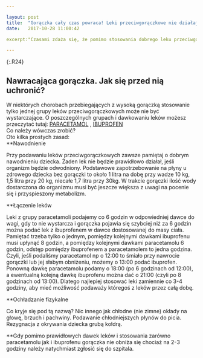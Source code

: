 ```yaml
---

layout: post
title:  "Gorączka cały czas powraca! Leki przeciwgorączkowe nie działają! Co robić?"
date:   2017-10-28 11:00:42

excerpt:"Czasami zdaża się, że pomimo stosowania dobrego leku przeciwgorączkowego gorączka pojawia się bardzo szybko ponownie. Co wówczas robić? W jaki sposób łączyć leki przeciwgorączkowe, aby pomóc dziecku?"

---
```


{:.R24}
## Nawracająca gorączka. Jak się przed nią uchronić?

W niektórych chorobach przebiegających z wysoką gorączką stosowanie tylko jednej grupy leków przeciwgorączkowych może nie być wystarczające. O poszczególnych grupach i dawkowaniu leków możesz przeczytać tutaj: [PARACETAMOL](http://koniczynka-med.pl/2017/11/03/leki-przeciwgoraczkowe-paracetamol.html) , [IBUPROFEN](http://koniczynka-med.pl/2017/11/06/leki-przeciwgoraczkowe-ibuprofen.html)  
Co należy wówczas zrobić?  
Oto kilka prostych zasad:  
**Nawodnienie

Przy podawaniu leków przeciwgorączkowych zawsze pamiętaj o dobrym nawodnieniu dziecka. Żaden lek nie będzie prawidłowo działał, jeśli organizm będzie odwodniony. Podstawowe zapotrzebowanie na płyny u zdrowego dziecka bez gorączki to około 1 litra na dobę przy wadze 10 kg, 1,5 litra przy 20 kg, niecałe 1,7 litra przy 30kg. W trakcie gorączki ilość wody dostarczona do organizmu musi być jeszcze większa z uwagi na pocenie się i przyspieszony metabolizm.

**Łączenie leków

Leki z grupy paracetamoli podajemy co 6 godzin w odpowiedniej dawce do wagi, gdy to nie wystarcza i gorączka pojawia się szybciej niż za 6 godzin można podać lek z ibuprofenem w dawce dostosowanej do masy ciała. Pamiętać trzeba tylko o jednym, pomiędzy kolejnymi dawkami ibuprofenu musi upłynąć 8 godzin, a pomiędzy kolejnymi dawkami paracetamolu 6 godzin, odstęp pomiędzy ibuprofenem a paracetamolem to jedna godzina.  
Czyli, jeśli podaliśmy paracetamol np o 12:00 to śmiało przy nawrocie gorączki lub jej słabym obniżeniu, możemy o 13:00 podać ibuprofen. Ponowną dawkę paracetamolu podamy o 18:00 (po 6 godzinach od 12:00), a ewentualną kolejną dawkę ibuprofenu można dać o 21:00 (czyli po 8 godzinach od 13:00). Dlatego najlepiej stosować leki zamiennie co 3-4 godziny, aby mieć możliwość podaważy któregoś z leków przez całą dobę.

**Ochładzanie fizykalne

Co kryje się pod tą nazwą? Nic innego jak chłodne (nie zimne) okłady na głowę, brzuch i pachwiny. Podawanie chłodniejszych płynów do picia. Rezygnacja z okrywania dziecka grubą kołdrą.


**Gdy pomimo prawidłowych dawek leków i stosowania zarówno paracetamolu jak i ibuprofenu gorączka nie obniża się chociaż na 2-3 godziny należy natychmiast zgłosić się do szpitala.

